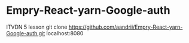 # Empry-React-yarn-Google-auth
ITVDN 5 lesson
git clone https://github.com/aandrii/Empry-React-yarn-Google-auth.git
localhost:8080
